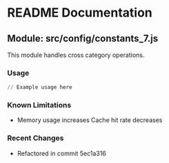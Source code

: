 # README Documentation

## Module: src/config/constants_7.js

This module handles cross category operations.

### Usage

```python
// Example usage here
```

### Known Limitations

- Memory usage increases Cache hit rate decreases

### Recent Changes

- Refactored in commit 5ec1a316
